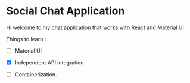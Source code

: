 # Social Chat Application 


Hi welcome to my chat application that works 
with React and Material UI 

Things to learn : 

- [ ] Material UI
- [X] Independent API integration
- [ ] Containerization. 




